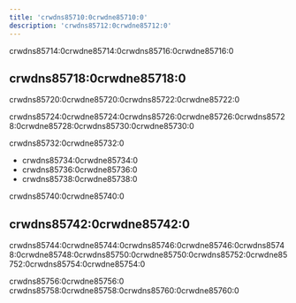 ```yaml
---
title: 'crwdns85710:0crwdne85710:0'
description: 'crwdns85712:0crwdne85712:0'
---
```



crwdns85714:0crwdne85714:0crwdns85716:0crwdne85716:0

## crwdns85718:0crwdne85718:0

crwdns85720:0crwdne85720:0crwdns85722:0crwdne85722:0

crwdns85724:0crwdne85724:0crwdns85726:0crwdne85726:0crwdns85728:0crwdne85728:0crwdns85730:0crwdne85730:0

crwdns85732:0crwdne85732:0

- crwdns85734:0crwdne85734:0
- crwdns85736:0crwdne85736:0
- crwdns85738:0crwdne85738:0

crwdns85740:0crwdne85740:0

## crwdns85742:0crwdne85742:0

crwdns85744:0crwdne85744:0crwdns85746:0crwdne85746:0crwdns85748:0crwdne85748:0crwdns85750:0crwdne85750:0crwdns85752:0crwdne85752:0crwdns85754:0crwdne85754:0

crwdns85756:0crwdne85756:0 crwdns85758:0crwdne85758:0crwdns85760:0crwdne85760:0
